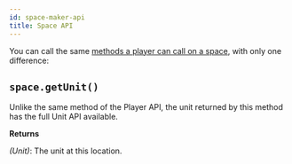 ```yaml
---
id: space-maker-api
title: Space API
---
```


You can call the same
[methods a player can call on a space](space-player-api.md), with only one
difference:

## `space.getUnit()`

Unlike the same method of the Player API, the unit returned by this method has
the full Unit API available.

**Returns**

_(Unit)_: The unit at this location.
